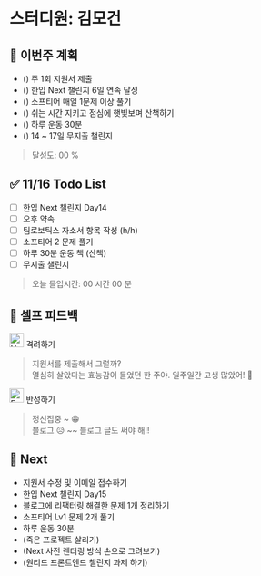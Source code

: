 # 스터디원: 김모건

## 🚀 이번주 계획

- () 주 1회 지원서 제출
- () 한입 Next 챌린지 6일 연속 달성
- () 소프티어 매일 1문제 이상 풀기
- () 쉬는 시간 지키고 점심에 햇빛보며 산책하기
- () 하루 운동 30분
- () 14 ~ 17일 무지출 챌린지

> 달성도: 00 %

## ✅ 11/16 Todo List

- [ ] 한입 Next 챌린지 Day14
- [ ] 오후 약속
- [ ] 팀로보틱스 자소서 항목 작성 (h/h)
- [ ] 소프티어 2 문제 풀기
- [ ] 하루 30분 운동 책 (산책)
- [ ] 무지출 챌린지

> 오늘 몰입시간: 00 시간 00 분

## 🎉 셀프 피드백

<img src="https://raw.githubusercontent.com/Tarikul-Islam-Anik/Animated-Fluent-Emojis/master/Emojis/Smilies/Hugging%20Face.png" alt="Hugging Face" width="25" height="25"> 격려하기</img>

> 지원서를 제출해서 그럴까? <br>
> 열심히 살았다는 효능감이 들었던 한 주야. 일주일간 고생 많았어! 🤗 <br>

<img src="https://raw.githubusercontent.com/Tarikul-Islam-Anik/Animated-Fluent-Emojis/master/Emojis/Smilies/Face%20with%20Monocle.png" alt="Face with Monocle" width="25" height="25"> 반성하기</img>

> 정신집중 ~ 😁 <br>
> 블로그 😥 ~~ 블로그 글도 써야 해!! <br>

## 🌱 Next

- 지원서 수정 및 이메일 접수하기
- 한입 Next 챌린지 Day15
- 블로그에 리팩터링 해결한 문제 1개 정리하기
- 소프티어 Lv1 문제 2개 풀기
- 하루 운동 30분
- (죽은 프로젝트 살리기)
- (Next 사전 렌더링 방식 손으로 그려보기)
- (원티드 프론트엔드 챌린지 과제 하기)

